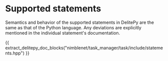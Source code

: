 <!--
SPDX-FileCopyrightText: (C) 2025 DeliteAI Authors

SPDX-License-Identifier: Apache-2.0
-->

# Supported statements

Semantics and behavior of the supported statements in DelitePy are the same as that of the
Python language. Any deviations are explicitly mentioned in the individual statement's documentation.

{{ extract_delitepy_doc_blocks("nimblenet/task_manager/task/include/statements.hpp") }}
